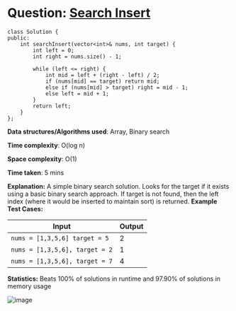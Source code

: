 <h1>Question: <a href="https://leetcode.com/problems/search-insert-position/description">Search Insert</a></h1>

```
class Solution {
public:
    int searchInsert(vector<int>& nums, int target) {
        int left = 0;
        int right = nums.size() - 1;

        while (left <= right) {
            int mid = left + (right - left) / 2;
            if (nums[mid] == target) return mid;
            else if (nums[mid] > target) right = mid - 1;
            else left = mid + 1;
        }
        return left;
    }
};
```

**Data structures/Algorithms used**: Array, Binary search

**Time complexity**: O(log n)

**Space complexity**: O(1)

**Time taken**: 5 mins

**Explanation:**
A simple binary search solution. Looks for the target if it exists using a basic binary search approach. If target is not found, then the left index (where it would be inserted to maintain sort) is returned.
**Example Test Cases:**


| Input  | Output |
| ------------- | ------------- |
| <code>nums = [1,3,5,6] target = 5 </code>  | 2 |
| <code>nums = [1,3,5,6], target = 2</code>  | 1 |
| <code>nums = [1,3,5,6], target = 7</code>  | 4 |

**Statistics:** Beats 100% of solutions in runtime and 97.90% of solutions in memory usage

![image](https://github.com/user-attachments/assets/e567348c-09ee-4d69-87fc-34843dc6cf2f)



